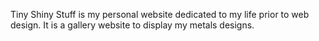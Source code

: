 Tiny Shiny Stuff is my personal website dedicated to my life prior to web design. It is a gallery website to display my metals designs.
